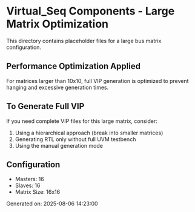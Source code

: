 # Virtual_Seq Components - Large Matrix Optimization

This directory contains placeholder files for a large bus matrix configuration.

## Performance Optimization Applied
For matrices larger than 10x10, full VIP generation is optimized to prevent
hanging and excessive generation times.

## To Generate Full VIP
If you need complete VIP files for this large matrix, consider:
1. Using a hierarchical approach (break into smaller matrices)
2. Generating RTL only without full UVM testbench
3. Using the manual generation mode

## Configuration
- Masters: 16
- Slaves: 16
- Matrix Size: 16x16

Generated on: 2025-08-06 14:23:00
